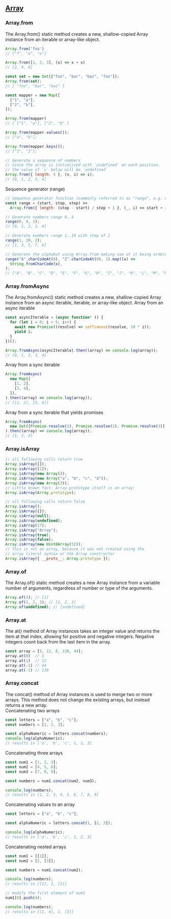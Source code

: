 ## [Array](https://developer.mozilla.org/en-US/docs/Web/JavaScript/Reference/Global_Objects/Array)
### Array.from
The Array.from() static method creates a new, shallow-copied Array instance from an iterable or array-like object.
```javascript
Array.from('foo')
// ["f", "o", "o"]
```
```javascript
Array.from([1, 2, 3], (x) => x + x)
// [2, 4, 6]
```
```javascript
const set = new Set(["foo", "bar", "baz", "foo"]);
Array.from(set);
// [ "foo", "bar", "baz" ]
```
```javascript
const mapper = new Map([
  ["1", "a"],
  ["2", "b"],
]);

Array.from(mapper)
// [ ["1", "a"], ["2", "b" ]

Array.from(mapper.values());
// ["a", "b"];

Array.from(mapper.keys());
// ["1", "2"];
```
```javascript
// Generate a sequence of numbers
// Since the array is initialized with `undefined` on each position,
// the value of `v` below will be `undefined`
Array.from({ length: 5 }, (v, i) => i);
// [0, 1, 2, 3, 4]
```
Sequence generator (range)
```javascript
// Sequence generator function (commonly referred to as "range", e.g. Clojure, PHP, etc.)
const range = (start, stop, step) =>
  Array.from({ length: (stop - start) / step + 1 }, (_, i) => start + i * step);

// Generate numbers range 0..4
range(0, 4, 1);
// [0, 1, 2, 3, 4]

// Generate numbers range 1..10 with step of 2
range(1, 10, 2);
// [1, 3, 5, 7, 9]

// Generate the alphabet using Array.from making use of it being ordered as a sequence
range("A".charCodeAt(0), "Z".charCodeAt(0), 1).map((x) =>
  String.fromCharCode(x),
);
// ["A", "B", "C", "D", "E", "F", "G", "H", "I", "J", "K", "L", "M", "N", "O", "P", "Q", "R", "S", "T", "U", "V", "W", "X", "Y", "Z"]
```
### Array.fromAsync
The Array.fromAsync() static method creates a new, shallow-copied Array instance from an async iterable, iterable, or array-like object.
Array from an async iterable
```javascript
const asyncIterable = (async function* () {
  for (let i = 0; i < 5; i++) {
    await new Promise((resolve) => setTimeout(resolve, 10 * i));
    yield i;
  }
})();

Array.fromAsync(asyncIterable).then((array) => console.log(array));
// [0, 1, 2, 3, 4]
```
Array from a sync iterable
```javascript
Array.fromAsync(
  new Map([
    [1, 2],
    [3, 4],
  ]),
).then((array) => console.log(array));
// [[1, 2], [3, 4]]
```
Array from a sync iterable that yields promises
```javascript
Array.fromAsync(
  new Set([Promise.resolve(1), Promise.resolve(2), Promise.resolve(3)]),
).then((array) => console.log(array));
// [1, 2, 3]
```
### Array.isArray
```javascript
// all following calls return true
Array.isArray([]);
Array.isArray([1]);
Array.isArray(new Array());
Array.isArray(new Array("a", "b", "c", "d"));
Array.isArray(new Array(3));
// Little known fact: Array.prototype itself is an array:
Array.isArray(Array.prototype);

// all following calls return false
Array.isArray();
Array.isArray({});
Array.isArray(null);
Array.isArray(undefined);
Array.isArray(17);
Array.isArray("Array");
Array.isArray(true);
Array.isArray(false);
Array.isArray(new Uint8Array(32));
// This is not an array, because it was not created using the
// array literal syntax or the Array constructor
Array.isArray({ __proto__: Array.prototype });
```
### Array.of
The Array.of() static method creates a new Array instance from a variable number of arguments, regardless of number or type of the arguments.
```javascript
Array.of(1); // [1]
Array.of(1, 2, 3); // [1, 2, 3]
Array.of(undefined); // [undefined]
```
### Array.at
The at() method of Array instances takes an integer value and returns the item at that index, allowing for positive and negative integers. Negative integers count back from the last item in the array.
```javascript
const array = [5, 12, 8, 130, 44];
array.at(0)  // 5
array.at(1)  // 12
array.at(-1) // 44
array.at(-2) // 130
```
### Array.concat
The concat() method of Array instances is used to merge two or more arrays. This method does not change the existing arrays, but instead returns a new array.
<br/>
Concatenating two arrays
```javascript
const letters = ["a", "b", "c"];
const numbers = [1, 2, 3];

const alphaNumeric = letters.concat(numbers);
console.log(alphaNumeric);
// results in ['a', 'b', 'c', 1, 2, 3]
```
Concatenating three arrays
```javascript
const num1 = [1, 2, 3];
const num2 = [4, 5, 6];
const num3 = [7, 8, 9];

const numbers = num1.concat(num2, num3);

console.log(numbers);
// results in [1, 2, 3, 4, 5, 6, 7, 8, 9]
```
Concatenating values to an array
```javascript
const letters = ["a", "b", "c"];

const alphaNumeric = letters.concat(1, [2, 3]);

console.log(alphaNumeric);
// results in ['a', 'b', 'c', 1, 2, 3]
```
Concatenating nested arrays
```javascript
const num1 = [[1]];
const num2 = [2, [3]];

const numbers = num1.concat(num2);

console.log(numbers);
// results in [[1], 2, [3]]

// modify the first element of num1
num1[0].push(4);

console.log(numbers);
// results in [[1, 4], 2, [3]]
```






























































